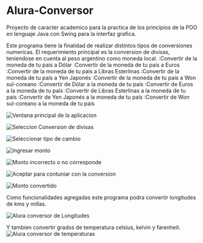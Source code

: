# Alura-Conversor
Proyecto de caracter academico para la practica de los principios de la POO en lenguaje Java con Swing para la interfaz grafica.

Este programa tiene la finalidad de realizar distintos tipos de conversiones numericas.
El requerimiento principal es la conversion de divisas, teniendose en cuenta al peso argentino como moneda local.
:Convertir de la moneda de tu país a Dólar
:Convertir de la moneda de tu país  a Euros
:Convertir de la moneda de tu país  a Libras Esterlinas
:Convertir de la moneda de tu país  a Yen Japonés
:Convertir de la moneda de tu país  a Won sul-coreano
:Convertir de Dólar a la moneda de tu país
:Convertir de Euros a la moneda de tu país
:Convertir de Libras Esterlinas a la moneda de tu país
:Convertir de Yen Japonés a la moneda de tu país
:Convertir de Won sul-coreano a la moneda de tu país

![Ventana principal de la aplicacion](ConversorAlura/img/AluraMain.jpg)

![Seleccion Conversion de divisas](ConversorAlura/img/AluraCurrency.jpg)

![Seleccionar tipo de cambio](ConversorAlura/img/AluraCurrencyOption.jpg)

![Ingresar monto](ConversorAlura/img/AluraCurrencyAmount.jpg)

![Monto incorrecto o no corresponde](ConversorAlura/img/AluraCurrencyInputError.jpg)

![Aceptar para contuniar con la conversion](ConversorAlura/img/AluraCurrencyConfirm.jpg)

![Monto convertido](ConversorAlura/img/AluraCurrencyResult.jpg)

Como funcionalidades agregadas este programa podra convertir longitudes de kms y millas.

![Alura conversor de Longitudes](ConversorAlura/img/AluraLong.jpg)

Y tambien convertir grados de temperatura celsius, kelvin y farenheit.
![Alura conversor de temperaturas](ConversorAlura/img/AluraTemp.jpg)


